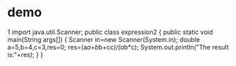 # demo
 1
import java.util.Scanner;
public class expression2
{
    public static void main(String args[])
    {
        Scanner in=new Scanner(System.in);
        double a=5,b=4,c=3,res=0;
        res=(a*a+b*b+c*c)/(a*b*c);
        System.out.println("The result is:"+res);
    }
}